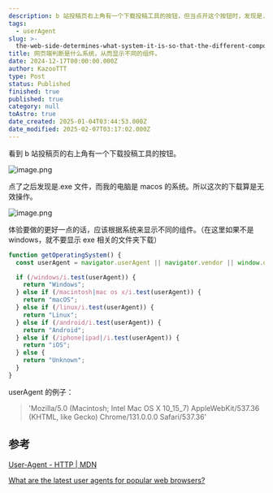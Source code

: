 ```yaml
---
description: b 站投稿页右上角有一个下载投稿工具的按钮，但当点开这个按钮时，发现是.exe文件，目前我的电脑使用的是macos系统。
tags:
  - userAgent
slug: >-
  the-web-side-determines-what-system-it-is-so-that-the-different-components-are-displayed
title: 网页端判断是什么系统，从而显示不同的组件。
date: 2024-12-17T00:00:00.000Z
author: KazooTTT
type: Post
status: Published
finished: true
published: true
category: null
toAstro: true
date_created: 2025-01-04T03:44:53.000Z
date_modified: 2025-02-07T03:17:02.000Z
---
```


看到 b 站投稿页的右上角有一个下载投稿工具的按钮。

![image.png](https://pictures.kazoottt.top/2024/12/20241211-20241211213004.png)

点了之后发现是.exe 文件，而我的电脑是 macos 的系统。所以这次的下载算是无效操作。

![image.png](https://pictures.kazoottt.top/2024/12/20241211-20241211211526.png)

体验要做的更好一点的话，应该根据系统来显示不同的组件。（在这里如果不是 windows，就不要显示 exe 相关的文件夹下载）

``` js
function getOperatingSystem() {
  const userAgent = navigator.userAgent || navigator.vendor || window.opera;

  if (/windows/i.test(userAgent)) {
    return "Windows";
  } else if (/macintosh|mac os x/i.test(userAgent)) {
    return "macOS";
  } else if (/linux/i.test(userAgent)) {
    return "Linux";
  } else if (/android/i.test(userAgent)) {
    return "Android";
  } else if (/iphone|ipad|/i.test(userAgent)) {
    return "iOS";
  } else {
    return "Unknown";
  }
}
```

userAgent 的例子：

> 'Mozilla/5.0 (Macintosh; Intel Mac OS X 10_15_7) AppleWebKit/537.36 (KHTML, like Gecko) Chrome/131.0.0.0 Safari/537.36'

## 参考

[User-Agent - HTTP \| MDN](https://developer.mozilla.org/en-US/docs/Web/HTTP/Headers/User-Agent)

[What are the latest user agents for popular web browsers?](https://www.whatismybrowser.com/guides/the-latest-user-agent/)

